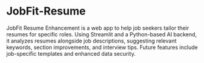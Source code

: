 # JobFit-Resume
JobFit Resume Enhancement is a web app to help job seekers tailor their resumes for specific roles. Using Streamlit and a Python-based AI backend, it analyzes resumes alongside job descriptions, suggesting relevant keywords, section improvements, and interview tips. Future features include job-specific templates and enhanced data security.
